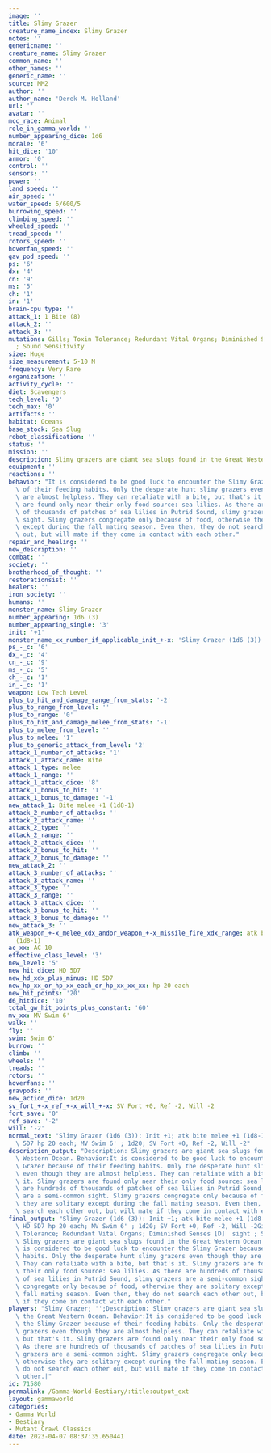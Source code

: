 ```yaml
---
image: ''
title: Slimy Grazer
creature_name_index: Slimy Grazer
notes: ''
genericname: ''
creature_name: Slimy Grazer
common_name: ''
other_names: ''
generic_name: ''
source: MM2
author: ''
author_name: 'Derek M. Holland'
url: ''
avatar: ''
mcc_race: Animal
role_in_gamma_world: ''
number_appearing_dice: 1d6
morale: '6'
hit_dice: '10'
armor: '0'
control: ''
sensors: ''
power: ''
land_speed: ''
air_speed: ''
water_speed: 6/600/5
burrowing_speed: ''
climbing_speed: ''
wheeled_speed: ''
tread_speed: ''
rotors_speed: ''
hoverfan_speed: ''
gav_pod_speed: ''
ps: '6'
dx: '4'
cn: '9'
ms: '5'
ch: '1'
in: '1'
brain-cpu type: ''
attack_1: 1 Bite (8)
attack_2: ''
attack_3: ''
mutations: Gills; Toxin Tolerance; Redundant Vital Organs; Diminished Senses [D]  sight
  ; Sound Sensitivity
size: Huge
size_measurement: 5-10 M
frequency: Very Rare
organization: ''
activity_cycle: ''
diet: Scavengers
tech_level: '0'
tech_max: '0'
artifacts: ''
habitat: Oceans
base_stock: Sea Slug
robot_classification: ''
status: ''
mission: ''
description: Slimy grazers are giant sea slugs found in the Great Western Ocean.
equipment: ''
reactions: ''
behavior: "It is considered to be good luck to encounter the Slimy Grazer because\
  \ of their feeding habits. Only the desperate hunt slimy grazers even though they\
  \ are almost helpless. They can retaliate with a bite, but that's it. Slimy grazers\
  \ are found only near their only food source: sea lilies. As there are hundreds\
  \ of thousands of patches of sea lilies in Putrid Sound, slimy grazers are a semi-common\
  \ sight. Slimy grazers congregate only because of food, otherwise they are solitary\
  \ except during the fall mating season. Even then, they do not search each other\
  \ out, but will mate if they come in contact with each other."
repair_and_healing: ''
new_description: ''
combat: ''
society: ''
brotherhood_of_thought: ''
restorationsist: ''
healers: ''
iron_society: ''
humans: ''
monster_name: Slimy Grazer
number_appearing: 1d6 (3)
number_appearing_single: '3'
init: '+1'
monster_name_xx_number_if_applicable_init_+-x: 'Slimy Grazer (1d6 (3)): Init +1'
ps_-_c: '6'
dx_-_c: '4'
cn_-_c: '9'
ms_-_c: '5'
ch_-_c: '1'
in_-_c: '1'
weapon: Low Tech Level
plus_to_hit_and_damage_range_from_stats: '-2'
plus_to_range_from_level: ''
plus_to_range: '0'
plus_to_hit_and_damage_melee_from_stats: '-1'
plus_to_melee_from_level: ''
plus_to_melee: '1'
plus_to_generic_attack_from_level: '2'
attack_1_number_of_attacks: '1'
attack_1_attack_name: Bite
attack_1_type: melee
attack_1_range: ''
attack_1_attack_dice: '8'
attack_1_bonus_to_hit: '1'
attack_1_bonus_to_damage: '-1'
new_attack_1: Bite melee +1 (1d8-1)
attack_2_number_of_attacks: ''
attack_2_attack_name: ''
attack_2_type: ''
attack_2_range: ''
attack_2_attack_dice: ''
attack_2_bonus_to_hit: ''
attack_2_bonus_to_damage: ''
new_attack_2: ''
attack_3_number_of_attacks: ''
attack_3_attack_name: ''
attack_3_type: ''
attack_3_range: ''
attack_3_attack_dice: ''
attack_3_bonus_to_hit: ''
attack_3_bonus_to_damage: ''
new_attack_3: ''
atk_weapon_+-x_melee_xdx_andor_weapon_+-x_missile_fire_xdx_range: atk bite melee +1
  (1d8-1)
ac_xx: AC 10
effective_class_level: '3'
new_level: '5'
new_hit_dice: HD 5D7
new_hd_xdx_plus_minus: HD 5D7
new_hp_xx_or_hp_xx_each_or_hp_xx_xx_xx: hp 20 each
new_hit_points: '20'
d6_hitdice: '10'
total_gw_hit_points_plus_constant: '60'
mv_xx: MV Swim 6'
walk: ''
fly: ''
swim: Swim 6'
burrow: ''
climb: ''
wheels: ''
treads: ''
rotors: ''
hoverfans: ''
gravpods: ''
new_action_dice: 1d20
sv_fort_+-x_ref_+-x_will_+-x: SV Fort +0, Ref -2, Will -2
fort_save: '0'
ref_save: '-2'
will: '-2'
normal_text: "Slimy Grazer (1d6 (3)): Init +1; atk bite melee +1 (1d8-1); AC 10; HD\
  \ 5D7 hp 20 each; MV Swim 6' ; 1d20; SV Fort +0, Ref -2, Will -2"
description_output: "Description: Slimy grazers are giant sea slugs found in the Great\
  \ Western Ocean. Behavior:It is considered to be good luck to encounter the Slimy\
  \ Grazer because of their feeding habits. Only the desperate hunt slimy grazers\
  \ even though they are almost helpless. They can retaliate with a bite, but that's\
  \ it. Slimy grazers are found only near their only food source: sea lilies. As there\
  \ are hundreds of thousands of patches of sea lilies in Putrid Sound, slimy grazers\
  \ are a semi-common sight. Slimy grazers congregate only because of food, otherwise\
  \ they are solitary except during the fall mating season. Even then, they do not\
  \ search each other out, but will mate if they come in contact with each other."
final_output: "Slimy Grazer (1d6 (3)): Init +1; atk bite melee +1 (1d8-1); AC 10;\
  \ HD 5D7 hp 20 each; MV Swim 6' ; 1d20; SV Fort +0, Ref -2, Will -2Gills; Toxin\
  \ Tolerance; Redundant Vital Organs; Diminished Senses [D]  sight ; Sound SensitivityDescription:\
  \ Slimy grazers are giant sea slugs found in the Great Western Ocean. Behavior:It\
  \ is considered to be good luck to encounter the Slimy Grazer because of their feeding\
  \ habits. Only the desperate hunt slimy grazers even though they are almost helpless.\
  \ They can retaliate with a bite, but that's it. Slimy grazers are found only near\
  \ their only food source: sea lilies. As there are hundreds of thousands of patches\
  \ of sea lilies in Putrid Sound, slimy grazers are a semi-common sight. Slimy grazers\
  \ congregate only because of food, otherwise they are solitary except during the\
  \ fall mating season. Even then, they do not search each other out, but will mate\
  \ if they come in contact with each other."
players: "Slimy Grazer; '';Description: Slimy grazers are giant sea slugs found in\
  \ the Great Western Ocean. Behavior:It is considered to be good luck to encounter\
  \ the Slimy Grazer because of their feeding habits. Only the desperate hunt slimy\
  \ grazers even though they are almost helpless. They can retaliate with a bite,\
  \ but that's it. Slimy grazers are found only near their only food source: sea lilies.\
  \ As there are hundreds of thousands of patches of sea lilies in Putrid Sound, slimy\
  \ grazers are a semi-common sight. Slimy grazers congregate only because of food,\
  \ otherwise they are solitary except during the fall mating season. Even then, they\
  \ do not search each other out, but will mate if they come in contact with each\
  \ other.|"
id: 71580
permalink: /Gamma-World-Bestiary/:title:output_ext
layout: gammaworld
categories:
- Gamma World
- Bestiary
- Mutant Crawl Classics
date: 2023-04-07 08:37:35.650441
---
```

